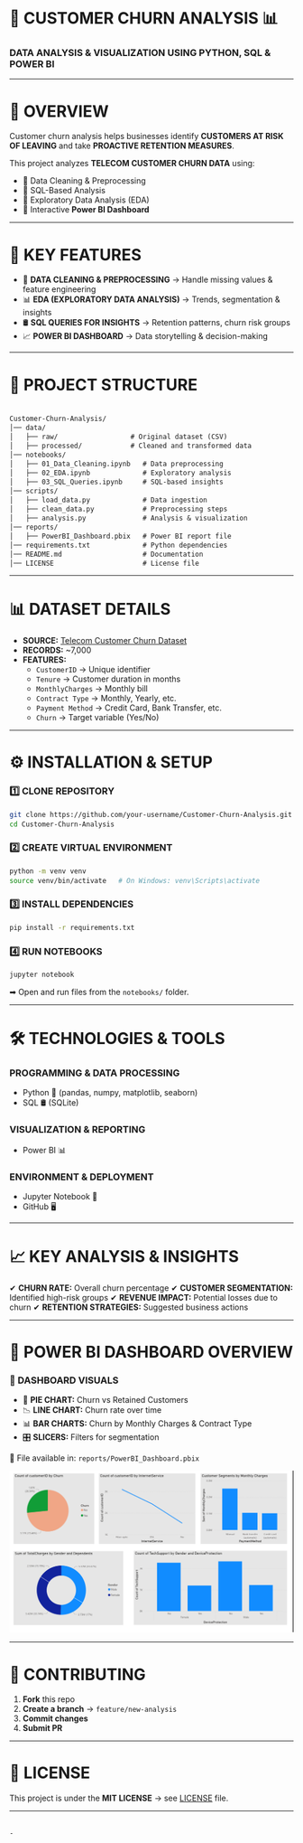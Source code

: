 
# 🚀 CUSTOMER CHURN ANALYSIS 📊
### DATA ANALYSIS & VISUALIZATION USING PYTHON, SQL & POWER BI  


---

# 📖 OVERVIEW  
Customer churn analysis helps businesses identify **CUSTOMERS AT RISK OF LEAVING** and take **PROACTIVE RETENTION MEASURES**.  

This project analyzes **TELECOM CUSTOMER CHURN DATA** using:  
- 🔹 Data Cleaning & Preprocessing  
- 🔹 SQL-Based Analysis  
- 🔹 Exploratory Data Analysis (EDA)  
- 🔹 Interactive **Power BI Dashboard**  

---

# 🔑 KEY FEATURES  
- 🧹 **DATA CLEANING & PREPROCESSING** → Handle missing values & feature engineering  
- 📊 **EDA (EXPLORATORY DATA ANALYSIS)** → Trends, segmentation & insights  
- 🛢 **SQL QUERIES FOR INSIGHTS** → Retention patterns, churn risk groups  
- 📈 **POWER BI DASHBOARD** → Data storytelling & decision-making  

---

# 📂 PROJECT STRUCTURE  
```

Customer-Churn-Analysis/
│── data/
│   ├── raw/                  # Original dataset (CSV)
│   ├── processed/            # Cleaned and transformed data
│── notebooks/
│   ├── 01_Data_Cleaning.ipynb   # Data preprocessing
│   ├── 02_EDA.ipynb             # Exploratory analysis
│   ├── 03_SQL_Queries.ipynb     # SQL-based insights
│── scripts/
│   ├── load_data.py             # Data ingestion
│   ├── clean_data.py            # Preprocessing steps
│   ├── analysis.py              # Analysis & visualization
│── reports/
│   ├── PowerBI_Dashboard.pbix   # Power BI report file
│── requirements.txt             # Python dependencies
│── README.md                    # Documentation
│── LICENSE                      # License file

````

---

# 📊 DATASET DETAILS  
- **SOURCE:** [Telecom Customer Churn Dataset](https://github.com/YBIFoundation/Dataset/raw/main/TelecomCustomerChurn.csv)  
- **RECORDS:** ~7,000  
- **FEATURES:**  
  - `CustomerID` → Unique identifier  
  - `Tenure` → Customer duration in months  
  - `MonthlyCharges` → Monthly bill  
  - `Contract Type` → Monthly, Yearly, etc.  
  - `Payment Method` → Credit Card, Bank Transfer, etc.  
  - `Churn` → Target variable (Yes/No)  

---

# ⚙️ INSTALLATION & SETUP  

### 1️⃣ CLONE REPOSITORY  
```bash
git clone https://github.com/your-username/Customer-Churn-Analysis.git
cd Customer-Churn-Analysis
````

### 2️⃣ CREATE VIRTUAL ENVIRONMENT

```bash
python -m venv venv
source venv/bin/activate   # On Windows: venv\Scripts\activate
```

### 3️⃣ INSTALL DEPENDENCIES

```bash
pip install -r requirements.txt
```

### 4️⃣ RUN NOTEBOOKS

```bash
jupyter notebook
```

➡ Open and run files from the `notebooks/` folder.

---

# 🛠 TECHNOLOGIES & TOOLS

### PROGRAMMING & DATA PROCESSING

* Python 🐍 (pandas, numpy, matplotlib, seaborn)
* SQL 🛢 (SQLite)

### VISUALIZATION & REPORTING

* Power BI 📊

### ENVIRONMENT & DEPLOYMENT

* Jupyter Notebook 📓
* GitHub 🖥

---

# 📈 KEY ANALYSIS & INSIGHTS

✔ **CHURN RATE:** Overall churn percentage
✔ **CUSTOMER SEGMENTATION:** Identified high-risk groups
✔ **REVENUE IMPACT:** Potential losses due to churn
✔ **RETENTION STRATEGIES:** Suggested business actions

---

# 🎯 POWER BI DASHBOARD OVERVIEW

### 📌 DASHBOARD VISUALS

* 🍩 **PIE CHART:** Churn vs Retained Customers
* 📉 **LINE CHART:** Churn rate over time
* 📊 **BAR CHARTS:** Churn by Monthly Charges & Contract Type
* 🎛 **SLICERS:** Filters for segmentation

📂 File available in: `reports/PowerBI_Dashboard.pbix`

![Dashboard](https://github.com/Rakholia1842/Customer-Churn-Analysis/blob/main/Customer%20Churn%20Analysis%20Dashboard.png?raw=true)

---

# 🤝 CONTRIBUTING

1. **Fork** this repo
2. **Create a branch** → `feature/new-analysis`
3. **Commit changes**
4. **Submit PR**

---

# 📜 LICENSE

This project is under the **MIT LICENSE** → see [LICENSE](LICENSE) file.

---

```

-
